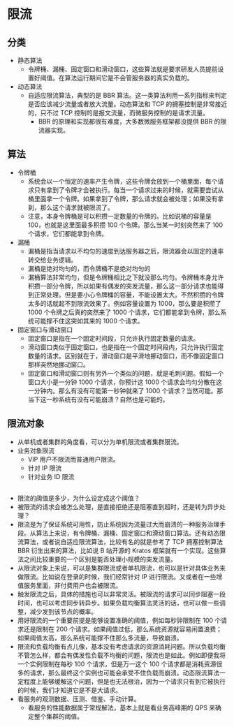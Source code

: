 # 限流
## 分类
- 静态算法
  - 令牌桶、漏桶、固定窗口和滑动窗口，这些算法就是要求研发人员提前设置好阈值。在算法运行期间它是不会管服务器的真实负载的。
- 动态算法
  - 自适应限流算法，典型的是 BBR 算法。这一类算法利用一系列指标来判定是否应该减少流量或者放大流量。动态算法和 TCP 的拥塞控制是非常接近的，只不过 TCP 控制的是报文流量，而微服务控制的是请求流量。
    - BBR 的原理和实现都很有难度，大多数微服务框架都没提供 BBR 的限流器实现。
## 算法
- 令牌桶
  - 系统会以一个恒定的速率产生令牌，这些令牌会放到一个桶里面，每个请求只有拿到了令牌才会被执行。每当一个请求过来的时候，就需要尝试从桶里面拿一个令牌。如果拿到了令牌，那么请求就会被处理；如果没有拿到，那么这个请求就被限流了。
  - 注意，本身令牌桶是可以积攒一定数量的令牌的。比如说桶的容量是 100，也就是这里面最多积攒 100 个令牌。那么当某一时刻突然来了 100 个请求，它们都能拿到令牌。
- 漏桶
  - 漏桶是指当请求以不均匀的速度到达服务器之后，限流器会以固定的速率转交给业务逻辑。
  - 漏桶是绝对均匀的，而令牌桶不是绝对均匀的
  - 漏桶算法非常均匀，但是令牌桶相比之下就没那么均匀。令牌桶本身允许积攒一部分令牌，所以如果有偶发的突发流量，那么这一部分请求也能得到正常处理。但是要小心令牌桶的容量，不能设置太大。不然积攒的令牌太多的话就起不到限流效果了。例如容量设置为 1000，那么要是积攒了 1000 个令牌之后真的突然来了 1000 个请求，它们都能拿到令牌，那么系统可能撑不住这突如其来的 1000 个请求。
- 固定窗口与滑动窗口
  - 固定窗口是指在一个固定时间段，只允许执行固定数量的请求。
  - 滑动窗口类似于固定窗口，也是指在一个固定时间段内，只允许执行固定数量的请求。区别就在于，滑动窗口是平滑地挪动窗口，而不像固定窗口那样突然地挪动窗口。
  - 固定窗口和滑动窗口则有另外一个类似的问题，就是毛刺问题。假如一个窗口大小是一分钟 1000 个请求，你预计这 1000 个请求会均匀分散在这一分钟内。那么有没有可能第一秒钟就来了 1000 个请求？当然可能。那当下这一秒系统有没有可能崩溃？自然也是可能的。
## 限流对象
- 从单机或者集群的角度看，可以分为单机限流或者集群限流。
- 业务对象限流
  - VIP 用户不限流而普通用户限流。
  - 针对 IP 限流
  - 针对业务 ID 限流
##
- 限流的阈值是多少，为什么设定成这个阈值？
- 被限流的请求会被怎么处理，是直接拒绝还是阻塞直到超时，还是转为异步处理？
- 限流是为了保证系统可用性，防止系统因为流量过大而崩溃的一种服务治理手段。从算法上来说，有令牌桶、漏桶、固定窗口和滑动窗口算法。还有动态限流算法，或者说自适应限流算法，比较有名的就是参考了 TCP 拥塞控制算法 BBR 衍生出来的算法，比如说 B 站开源的 Kratos 框架就有一个实现。这些算法之间比较重要的一个区别是能否处理小规模的突发流量。
- 从限流对象上来说，可以是集群限流或者单机限流，也可以是针对具体业务来做限流。比如说在登录的时候，我们经常针对 IP 进行限流。又或者在一些增值服务里面，非付费用户也会被限流。 
- 触发限流之后，具体的措施也可以非常灵活。被限流的请求可以同步阻塞一段时间，也可以考虑同步转异步。如果负载均衡算法灵活的话，也可以做一些调整，减少发到该节点的概率。 
- 用好限流的一个重要前提是能够设置准确的阈值，例如每秒钟限制在 100 个请求还是限制在 200 个请求。如果阈值过低，那么系统资源就容易闲置浪费；如果阈值太高，那么系统可能撑不住那么多流量，导致崩溃。
- 限流和负载均衡有点儿像，基本没有考虑请求的资源消耗问题。所以负载均衡不管怎么样，都会有偶发性负载不均衡的问题，限流也是如此。例如即便我将一个实例限制在每秒 100 个请求，但是万一这个 100 个请求都是消耗资源很多的请求，那么最终这个实例也可能会承受不住负载而崩溃。动态限流算法一定程度上能够缓解这个问题，但是也无法根治，因为一个请求只有到它被执行的时候，我们才知道它是不是大请求。
- 看服务的观测数据、压测、借鉴、手动计算。
  - 看服务的性能数据属于常规解法，基本上就是看业务高峰期的 QPS 来确定整个集群的阈值。